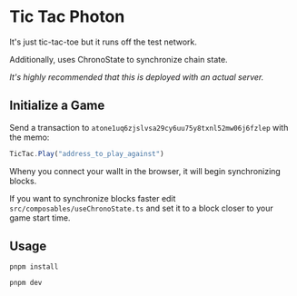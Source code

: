 # Tic Tac Photon

It's just tic-tac-toe but it runs off the test network.

Additionally, uses ChronoState to synchronize chain state.

_It's highly recommended that this is deployed with an actual server._

## Initialize a Game

Send a transaction to `atone1uq6zjslvsa29cy6uu75y8txnl52mw06j6fzlep` with the memo:

```ts
TicTac.Play("address_to_play_against")
```

Wheny you connect your wallt in the browser, it will begin synchronizing blocks.

If you want to synchronize blocks faster edit `src/composables/useChronoState.ts` and set it to a block closer to your game start time.

## Usage

```
pnpm install
```

```
pnpm dev
```